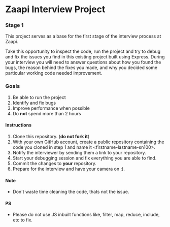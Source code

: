 # Zaapi Interview Project

### Stage 1

This project serves as a base for the first stage of the interview process at Zaapi.

Take this opportunity to inspect the code, run the project and try to debug and fix the issues you find in this existing project built using Express.
During your interview you will need to answer questions about how you found the bugs, the reason behind the fixes you made, and why you decided some particular working code needed improvement.

### Goals
1. Be able to run the project
2. Identify and fix bugs
3. Improve performance when possible
4. Do **not** spend more than 2 hours

#### Instructions
1. Clone this repository. (**do not fork it**)
2. With your own GitHub account, create a public repository containing the code you cloned in step 1 and name it \<firstname-lastname-sn100\>.
3. Notify the interviewer by sending them a link to your repository.
4. Start your debugging session and fix everything you are able to find.
5. Commit the changes to **your** repository.
6. Prepare for the interview and have your camera on ;).

#### Note
- Don't waste time cleaning the code, thats not the issue.

#### PS
- Please do not use JS inbuilt functions like, filter, map, reduce, include, etc to fix. 

